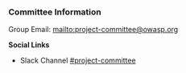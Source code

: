 ### Committee Information

Group Email: <mailto:project-committee@owasp.org>

**Social Links**

* Slack Channel
  [#project-committee](https://owasp.slack.com/archives/C01930CGW23)

